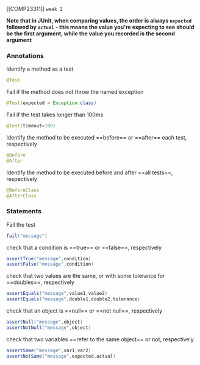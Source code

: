 [[COMP23311]] `week 2`

**Note that in JUnit, when comparing values, the order is always `expected` followed by `actual` - this means the value you're expecting to see should be the first argument, while the value you recorded is the second argument**

### Annotations

Identify a method as a test

```Java
@Test
```

Fail if the method does not throw the named exception

```Java
@Test(expected = Exception.class)
```

Fail if the test takes longer than 100ms

```Java
@Test(timeout=100)
```

Identify the method to be executed ==before== or ==after== each test, respectively

```Java
@Before
@After
```

Identify the method to be executed before and after ==all tests==, respectively
```Java
@BeforeClass
@AfterClass
```

### Statements

Fail the test
```Java
fail("message")
```

check that a condition is ==true== or ==false==, respectively
```Java
assertTrue("message",condition)
assertFalse("message",condition)
```

check that two values are the same, or with some tolerance for ==doubles==, respectively
```Java
assertEquals("message",value1,value2)
assertEquals("message",double1,double2,tolerance)
```

check that an object is ==null== or ==not null==, respectively
```Java
assertNull("message",object)
assertNotNull("message",object)
```

check that two variables ==refer to the same object== or not, respectively
```Java
assertSame("message",var1,var2)
assertNotSame("message",expected,actual)
```